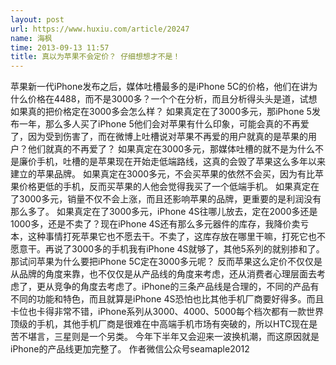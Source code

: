 ```yaml
---
layout: post
url: https://www.huxiu.com/article/20247
name: 海枫
time: 2013-09-13 11:57
title: 真以为苹果不会定价？ 仔细想想才不是！
---
```

苹果新一代iPhone发布之后，媒体吐槽最多的是iPhone 5C的价格，他们在讲为什么价格在4488，而不是3000多？一个个在分析，而且分析得头头是道，试想如果真的把价格定在3000多会怎么样？ 如果真定在了3000多元，那iPhone 5发布一年，那么多人买了iPhone 5他们会对苹果有什么印象，可能会真的不再爱了，因为受到伤害了，而在微博上吐槽说对苹果不再爱的用户就真的是苹果的用户？他们就真的不再爱了？ 如果真定在3000多元，那媒体吐槽的就不是为什么不是廉价手机，吐槽的是苹果现在开始走低端路线，这真的会毁了苹果这么多年以来建立的苹果品牌。 如果真定在3000多元，不会买苹果的依然不会买，因为有比苹果价格更低的手机，反而买苹果的人他会觉得我买了一个低端手机。 如果真定在了3000多元，销量不仅不会上涨，而且还影响苹果的品牌，更重要的是利润没有那么多了。 如果真定在了3000多元，iPhone 4S往哪儿放去，定在2000多还是1000多，还是不卖了？现在iPhone 4S还有那么多元器件的库存，我降价卖亏本，这种事情打死苹果它也不愿去干。不卖了，这库存放在哪里干嘛，打死它也不愿意干。再说了3000多的手机我有iPhone 4S就够了，其他5系列的就别掺和了。 那试问苹果为什么要把iPhone 5C定在3000多元呢？ 反而苹果这么定价不仅仅是从品牌的角度来靠，也不仅仅是从产品线的角度来考虑，还从消费者心理层面去考虑了，更从竞争的角度去考虑了。iPhone的三条产品线是合理的，不同的产品有不同的功能和特色，而且就算是iPhone 4S恐怕也比其他手机厂商要好得多。而且卡位也卡得非常不错，iPhone系列从3000、4000、5000每个档次都有一款世界顶级的手机，其他手机厂商是很难在中高端手机市场有突破的，所以HTC现在是苦不堪言，三星则是一个另类。 今年下半年又会迎来一波换机潮，而这原因就是iPhone的产品线更加完整了。 作者微信公众号seamaple2012

